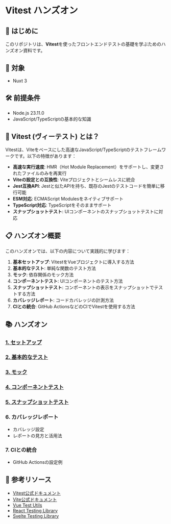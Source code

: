 # Vitest ハンズオン

## 👋 はじめに

このリポジトリは、**Vitest**を使ったフロントエンドテストの基礎を学ぶためのハンズオン資料です。

## 🎯 対象

- Nuxt 3

## 🛠️ 前提条件

- Node.js 23.11.0
- JavaScript/TypeScriptの基本的な知識

## 🚀 Vitest (ヴィーテスト) とは？

Vitestは、Viteをベースにした高速なJavaScript/TypeScriptのテストフレームワークです。以下の特徴があります：

- **高速な実行速度**: HMR（Hot Module Replacement）をサポートし、変更されたファイルのみを再実行
- **Viteの設定との互換性**: Viteプロジェクトとシームレスに統合
- **Jest互換API**: Jestと似たAPIを持ち、既存のJestのテストコードを簡単に移行可能
- **ESM対応**: ECMAScript Modulesをネイティブサポート
- **TypeScript対応**: TypeScriptをそのままサポート
- **スナップショットテスト**: UIコンポーネントのスナップショットテストに対応

## 📋 ハンズオン概要

このハンズオンでは、以下の内容について実践的に学びます：

1. **基本セットアップ**: VitestをVueプロジェクトに導入する方法
2. **基本的なテスト**: 単純な関数のテスト方法
3. **モック**: 依存関係のモック方法
4. **コンポーネントテスト**: UIコンポーネントのテスト方法
5. **スナップショットテスト**: コンポーネントの表示をスナップショットでテストする方法
6. **カバレッジレポート**: コードカバレッジの計測方法
7. **CIとの統合**: GitHub ActionsなどのCIでVitestを使用する方法

## 📚 ハンズオン

### [1. セットアップ](./handson/1_setup.md)

### [2. 基本的なテスト](./handson/2_basic_test.md)

### [3. モック](./handson/3_mock.md)

### [4. コンポーネントテスト](./handson/4_components_test.md)

### [5. スナップショットテスト](./handson/5_snapshot_test.md)

### 6. カバレッジレポート

- カバレッジ設定
- レポートの見方と活用法

### 7. CIとの統合

- GitHub Actionsの設定例
<!-- - GitLab CIの設定例 -->

## 🔗 参考リソース

- [Vitest公式ドキュメント](https://vitest.dev/)
- [Vite公式ドキュメント](https://vitejs.dev/)
- [Vue Test Utils](https://vue-test-utils.vuejs.org/)
- [React Testing Library](https://testing-library.com/docs/react-testing-library/intro/)
- [Svelte Testing Library](https://testing-library.com/docs/svelte-testing-library/intro/)
